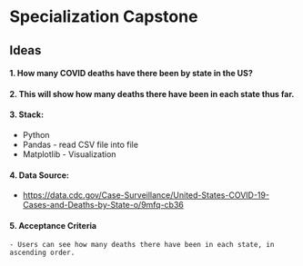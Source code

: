 
# Specialization Capstone 

## Ideas 

#### 1. How many COVID deaths have there been by state in the US?

#### 2. This will show how many deaths there have been in each state thus far.

#### 3. Stack:
  - Python
  - Pandas - read CSV file into file
  - Matplotlib - Visualization

#### 4. Data Source:
  - https://data.cdc.gov/Case-Surveillance/United-States-COVID-19-Cases-and-Deaths-by-State-o/9mfq-cb36
  
#### 5. Acceptance Criteria
    - Users can see how many deaths there have been in each state, in ascending order. 
